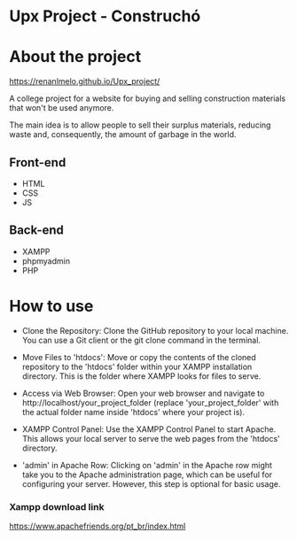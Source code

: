 # Upx Project - Construchó 

# About the project
https://renanlmelo.github.io/Upx_project/

A college project for a website for buying and selling construction materials that won't be used anymore. 

The main idea is to allow people to sell their surplus materials, reducing waste and, consequently, the amount of garbage in the world.

## Front-end
- HTML
- CSS
- JS

## Back-end
- XAMPP
- phpmyadmin
- PHP


# How to use

- Clone the Repository:
Clone the GitHub repository to your local machine. You can use a Git client or the git clone command in the terminal.

- Move Files to 'htdocs':
Move or copy the contents of the cloned repository to the 'htdocs' folder within your XAMPP installation directory. This is the folder where XAMPP looks for files to serve.

- Access via Web Browser:
Open your web browser and navigate to http://localhost/your_project_folder (replace 'your_project_folder' with the actual folder name inside 'htdocs' where your project is).

- XAMPP Control Panel:
Use the XAMPP Control Panel to start Apache. This allows your local server to serve the web pages from the 'htdocs' directory.

- 'admin' in Apache Row:
Clicking on 'admin' in the Apache row might take you to the Apache administration page, which can be useful for configuring your server. However, this step is optional for basic usage.

### Xampp download link
https://www.apachefriends.org/pt_br/index.html

